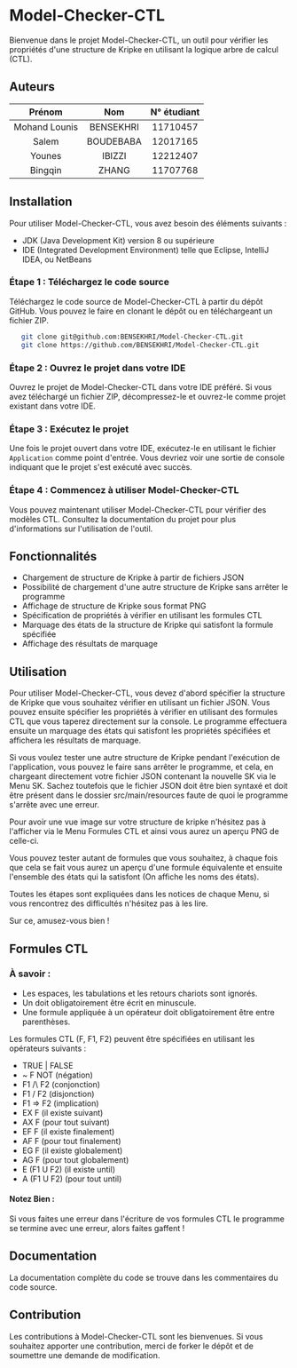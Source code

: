 # Model-Checker-CTL

Bienvenue dans le projet Model-Checker-CTL, un outil pour vérifier les propriétés d'une structure de Kripke en utilisant
la logique arbre de calcul (CTL).

## Auteurs

|    Prénom     |    Nom    | N° étudiant |
|:-------------:|:---------:|:-----------:|
| Mohand Lounis | BENSEKHRI |  11710457   |
|     Salem     | BOUDEBABA |  12017165   |
|    Younes     |  IBIZZI   |  12212407   |
|    Bingqin    |   ZHANG   |  11707768   |

## Installation

Pour utiliser Model-Checker-CTL, vous avez besoin des éléments suivants :

* JDK (Java Development Kit) version 8 ou supérieure
* IDE (Integrated Development Environment) telle que Eclipse, IntelliJ IDEA, ou NetBeans

### Étape 1 : Téléchargez le code source

Téléchargez le code source de Model-Checker-CTL à partir du dépôt GitHub. Vous pouvez le faire en clonant le dépôt ou en
téléchargeant un fichier ZIP.

```bash
   git clone git@github.com:BENSEKHRI/Model-Checker-CTL.git
   git clone https://github.com/BENSEKHRI/Model-Checker-CTL.git
```

### Étape 2 : Ouvrez le projet dans votre IDE

Ouvrez le projet de Model-Checker-CTL dans votre IDE préféré. Si vous avez téléchargé un fichier ZIP, décompressez-le et
ouvrez-le comme projet existant dans votre IDE.

### Étape 3 : Exécutez le projet

Une fois le projet ouvert dans votre IDE, exécutez-le en utilisant le fichier ```Application``` comme point d'entrée.
Vous devriez voir une sortie de console indiquant que le projet s'est exécuté avec succès.

### Étape 4 : Commencez à utiliser Model-Checker-CTL

Vous pouvez maintenant utiliser Model-Checker-CTL pour vérifier des modèles CTL. Consultez la documentation du projet
pour plus d'informations sur l'utilisation de l'outil.

## Fonctionnalités

* Chargement de structure de Kripke à partir de fichiers JSON
* Possibilité de chargement d'une autre structure de Kripke sans arrêter le programme
* Affichage de structure de Kripke sous format PNG
* Spécification de propriétés à vérifier en utilisant les formules CTL
* Marquage des états de la structure de Kripke qui satisfont la formule spécifiée
* Affichage des résultats de marquage

## Utilisation

Pour utiliser Model-Checker-CTL, vous devez d'abord spécifier la structure de Kripke que vous souhaitez vérifier en
utilisant un fichier JSON. Vous pouvez ensuite spécifier les propriétés à vérifier en utilisant des formules CTL que
vous taperez directement sur la console. Le programme effectuera ensuite un marquage des états qui satisfont les
propriétés spécifiées et affichera les résultats de marquage.

Si vous voulez tester une autre structure de Kripke pendant l'exécution de l'application, vous pouvez le faire sans
arrêter le programme, et cela, en chargeant directement votre fichier JSON contenant la nouvelle SK via le Menu SK.
Sachez toutefois que le fichier JSON doit être bien syntaxé et doit être présent dans le dossier src/main/resources
faute de quoi le programme s'arrête avec une erreur.

Pour avoir une vue image sur votre structure de kripke n'hésitez pas à l'afficher via le Menu Formules CTL et ainsi vous
aurez un aperçu PNG de celle-ci.

Vous pouvez tester autant de formules que vous souhaitez, à chaque fois que cela se fait vous aurez un aperçu d'une
formule équivalente et ensuite l'ensemble des états qui la satisfont (On affiche les noms des états).

Toutes les étapes sont expliquées dans les notices de chaque Menu, si vous rencontrez des difficultés n'hésitez pas à
les lire.

Sur ce, amusez-vous bien !

## Formules CTL

### À savoir :

* Les espaces, les tabulations et les retours chariots sont ignorés.
* Un <LABEL> doit obligatoirement être écrit en minuscule.
* Une formule appliquée à un opérateur doit obligatoirement être entre parenthèses.

Les formules CTL (F, F1, F2) peuvent être spécifiées en utilisant les opérateurs suivants :

* TRUE | FALSE
* ~ F NOT  (négation)
* F1 /\ F2 (conjonction)
* F1 \/ F2 (disjonction)
* F1 => F2 (implication)
* EX F (il existe suivant)
* AX F (pour tout suivant)
* EF F (il existe finalement)
* AF F (pour tout finalement)
* EG F (il existe globalement)
* AG F (pour tout globalement)
* E (F1 U F2)  (il existe until)
* A (F1 U F2)  (pour tout until)

#### Notez Bien :

Si vous faites une erreur dans l'écriture de vos formules CTL le programme se termine avec une erreur, alors faites
gaffent !

## Documentation

La documentation complète du code se trouve dans les commentaires du code source.

## Contribution

Les contributions à Model-Checker-CTL sont les bienvenues. Si vous souhaitez apporter une contribution, merci de forker
le dépôt et de soumettre une demande de modification.
